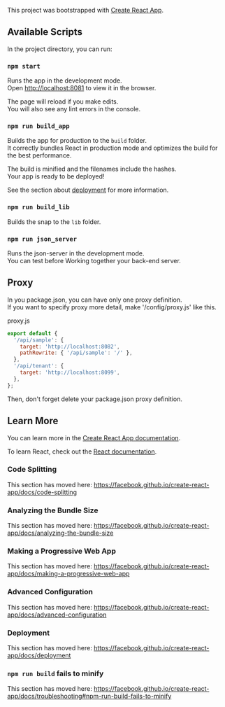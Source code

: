 This project was bootstrapped with [Create React App](https://github.com/facebook/create-react-app).

## Available Scripts

In the project directory, you can run:

### `npm start`

Runs the app in the development mode.<br>
Open [http://localhost:8081](http://localhost:8081) to view it in the browser.

The page will reload if you make edits.<br>
You will also see any lint errors in the console.

### `npm run build_app`

Builds the app for production to the `build` folder.<br>
It correctly bundles React in production mode and optimizes the build for the best performance.

The build is minified and the filenames include the hashes.<br>
Your app is ready to be deployed!

See the section about [deployment](https://facebook.github.io/create-react-app/docs/deployment) for more information.

### `npm run build_lib`

Builds the snap to the `lib` folder.<br>

### `npm run json_server`

Runs the json-server in the development mode.<br>
You can test before Working together your back-end server.

## Proxy

In you package.json, you can have only one proxy definition.<br>
If you want to specify proxy more detail, make '/config/proxy.js' like this.

proxy.js

```javascript
export default {
  '/api/sample': {
    target: 'http://localhost:8082',
    pathRewrite: { '/api/sample': '/' },
  },
  '/api/tenant': {
    target: 'http://localhost:8099',
  },
};
```

Then, don't forget delete your package.json proxy definition.

## Learn More

You can learn more in the [Create React App documentation](https://facebook.github.io/create-react-app/docs/getting-started).

To learn React, check out the [React documentation](https://reactjs.org/).

### Code Splitting

This section has moved here: https://facebook.github.io/create-react-app/docs/code-splitting

### Analyzing the Bundle Size

This section has moved here: https://facebook.github.io/create-react-app/docs/analyzing-the-bundle-size

### Making a Progressive Web App

This section has moved here: https://facebook.github.io/create-react-app/docs/making-a-progressive-web-app

### Advanced Configuration

This section has moved here: https://facebook.github.io/create-react-app/docs/advanced-configuration

### Deployment

This section has moved here: https://facebook.github.io/create-react-app/docs/deployment

### `npm run build` fails to minify

This section has moved here: https://facebook.github.io/create-react-app/docs/troubleshooting#npm-run-build-fails-to-minify
